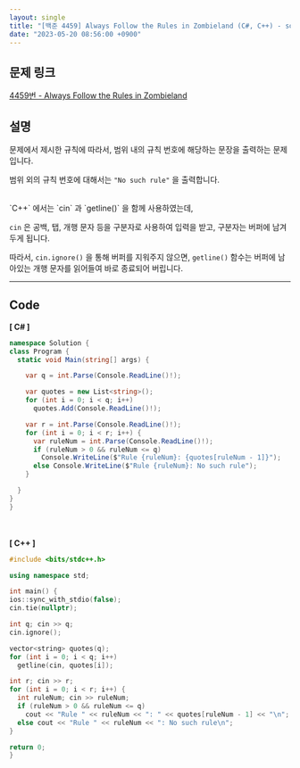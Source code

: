 ```yaml
---
layout: single
title: "[백준 4459] Always Follow the Rules in Zombieland (C#, C++) - soo:bak"
date: "2023-05-20 08:56:00 +0900"
---
```


## 문제 링크
  [4459번 - Always Follow the Rules in Zombieland](https://www.acmicpc.net/problem/4459)

## 설명
문제에서 제시한 규칙에 따라서, 범위 내의 규칙 번호에 해당하는 문장을 출력하는 문제입니다. <br>

범위 외의 규칙 번호에 대해서는 `"No such rule"` 을 출력합니다. <br>

<br>
`C++` 에서는 `cin` 과 `getline()` 을 함께 사용하였는데, <br>

`cin` 은 공백, 탭, 개행 문자 등을 구분자로 사용하여 입력을 받고, 구분자는 버퍼에 남겨두게 됩니다. <br>

따라서, `cin.ignore()` 을 통해 버퍼를 지워주지 않으면, `getline()` 함수는 버퍼에 남아있는 개행 문자를 읽어들여 바로 종료되어 버립니다. <br>

- - -

## Code
<b>[ C# ] </b>
<br>

  ```c#
namespace Solution {
  class Program {
    static void Main(string[] args) {

      var q = int.Parse(Console.ReadLine()!);

      var quotes = new List<string>();
      for (int i = 0; i < q; i++)
        quotes.Add(Console.ReadLine()!);

      var r = int.Parse(Console.ReadLine()!);
      for (int i = 0; i < r; i++) {
        var ruleNum = int.Parse(Console.ReadLine()!);
        if (ruleNum > 0 && ruleNum <= q)
          Console.WriteLine($"Rule {ruleNum}: {quotes[ruleNum - 1]}");
        else Console.WriteLine($"Rule {ruleNum}: No such rule");
      }

    }
  }
}
  ```
<br><br>
<b>[ C++ ] </b>
<br>

  ```c++
#include <bits/stdc++.h>

using namespace std;

int main() {
  ios::sync_with_stdio(false);
  cin.tie(nullptr);

  int q; cin >> q;
  cin.ignore();

  vector<string> quotes(q);
  for (int i = 0; i < q; i++)
    getline(cin, quotes[i]);

  int r; cin >> r;
  for (int i = 0; i < r; i++) {
    int ruleNum; cin >> ruleNum;
    if (ruleNum > 0 && ruleNum <= q)
      cout << "Rule " << ruleNum << ": " << quotes[ruleNum - 1] << "\n";
    else cout << "Rule " << ruleNum << ": No such rule\n";
  }

  return 0;
}
  ```
